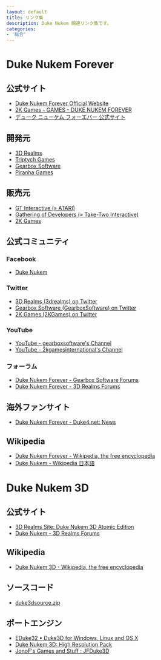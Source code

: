 ```yaml
---
layout: default
title: リンク集
description: Duke Nukem 関連リンク集です。
categories:
- '総合'
---
```


Duke Nukem Forever
==================

公式サイト
----------

* [Duke Nukem Forever Official Website](http://www.dukenukemforever.com/)
* [2K Games - GAMES - DUKE NUKEM FOREVER](http://www.2kgames.com/games/duke-nukem-forever)
* [デューク ニューケム フォーエバー 公式サイト](http://www.2kgames.jp/dnf/)

開発元
------

* [3D Realms](http://www.3drealms.com/)
* [Triptych Games](http://www.triptychgames.com/)
* [Gearbox Software](http://www.gearboxsoftware.com/)
* [Piranha Games](http://www.piranha-games.com/)

販売元
------

* [GT Interactive (&raquo; ATARI)](http://www.atari.com/)
* [Gathering of Developers (&raquo; Take-Two Interactive)](http://www.take2games.com/)
* [2K Games](http://www.2kgames.com/)

公式コミュニティ
----------------

### Facebook

* [Duke Nukem](http://www.facebook.com/DukeGame)

### Twitter

* [3D Realms (3drealms) on Twitter](http://twitter.com/3drealms)
* [Gearbox Software (GearboxSoftware) on Twitter](http://twitter.com/GearboxSoftware)
* [2K Games (2KGames) on Twitter](http://twitter.com/2KGames)

### YouTube

* [YouTube - gearboxsoftware's Channel](http://www.youtube.com/user/gearboxsoftware)
* [YouTube - 2kgamesinternational's Channel](http://www.youtube.com/user/2kgamesinternational)

### フォーラム

* [Duke Nukem Forever - Gearbox Software Forums](http://gbxforums.gearboxsoftware.com/forumdisplay.php?f=103)
* [Duke Nukem Forever - 3D Realms Forums](http://forums.3drealms.com/vb/forumdisplay.php?f=13)


海外ファンサイト
----------------

* [Duke Nukem Forever - Duke4.net: News](http://www.duke4.net/)

Wikipedia
---------

* [Duke Nukem Forever - Wikipedia, the free encyclopedia](http://en.wikipedia.org/wiki/Duke_Nukem_Forever)
* [Duke Nukem - Wikipedia 日本語](http://ja.wikipedia.org/wiki/Duke_Nukem)

Duke Nukem 3D
=============

公式サイト
----------

* [3D Realms Site: Duke Nukem 3D Atomic Edition](http://www.3drealms.com/duke3d/)
* [Duke Nukem - 3D Realms Forums](http://forums.3drealms.com/vb/forumdisplay.php?f=15)

Wikipedia
---------

* [Duke Nukem 3D - Wikipedia, the free encyclopedia](http://en.wikipedia.org/wiki/Duke_Nukem_3D)

ソースコード
------------

* [duke3dsource.zip](ftp://ftp.3drealms.com/source/)

ポートエンジン
--------------

* [EDuke32 • Duke3D for Windows, Linux and OS X](http://www.eduke32.com/)
* [Duke Nukem 3D: High Resolution Pack](http://hrp.duke4.net/)
* [JonoF's Games and Stuff : JFDuke3D](http://www.jonof.id.au/jfduke3d)

